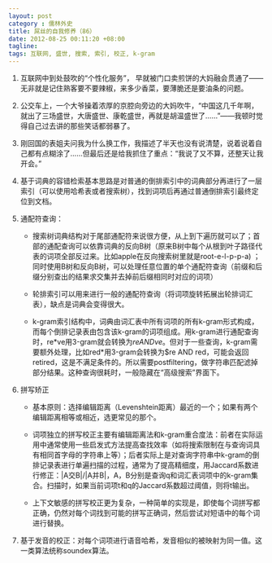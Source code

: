 ```yaml
---
layout: post
category : 儒林外史
title: 屌丝的自我修养（86）
date: 2012-08-25 00:11:20 +08:00
tagline:
tags: 互联网, 盛世, 搜索, 索引, 校正, k-gram
---
```



1. 互联网中到处鼓吹的“个性化服务”， 早就被门口卖煎饼的大妈融会贯通了——无非就是记住熟客要不要辣椒，来多少香菜，要薄脆还是要油条的问题。

2. 公交车上，一个大爷操着浓厚的京腔向旁边的大妈吹牛，“中国这几千年啊，就出了三场盛世，大唐盛世、康乾盛世，再就是胡温盛世了……”——我顿时觉得自己过去讲的那些笑话都弱暴了。

3. 刚回国的表姐夫问我为什么换工作，我描述了半天也没有说清楚，说着说着自己都有点糊涂了……但最后还是给我抓住了重点：“我说了又不算，还整天让我开会。”

4. 基于词典的容错检索基本思路是对普通的倒排索引中的词典部分再进行了一层索引（可以使用哈希表或者搜索树），找到词项后再通过普通倒排索引最终定位到文档。

5. 通配符查询：
    * 搜索树词典结构对于尾部通配符来说很方便，从上到下遍历就可以了；首部的通配查询可以依靠词典的反向B树（原来B树中每个从根到叶子路径代表的词项全部反过来。比如apple在反向搜索树里就是root-e-l-p-p-a) ；同时使用B树和反向B树，可以处理任意位置的单个通配符查询（前缀和后缀分别查出的结果求交集并去掉前后缀相同时对应的词项）

    * 轮排索引可以用来进行一般的通配符查询（将词项旋转拓展出轮排词汇表），缺点是词典会变得很大。

    * k-gram索引结构中，词典由词汇表中所有词项的所有k-gram形式构成，而每个倒排记录表由包含该k-gram的词项组成。用k-gram进行通配查询时，re\*ve用3-gram就会转换为$re AND ve$。但对于一些查询，k-gram需要额外处理，比如red\*用3-gram会转换为$re AND red，可能会返回retired，这是不满足条件的。所以需要postfiltering，做字符串匹配滤掉部分结果。这种查询很耗时，一般隐藏在“高级搜索”界面下。

6. 拼写矫正

    * 基本原则：选择编辑距离（Levenshtein距离）最近的一个；如果有两个编辑距离相等或相近，选更常见的那个。

    * 词项独立的拼写校正主要有编辑距离法和k-gram重合度法：前者在实际运用中通常使用一些启发式方法提高查找效率（如将搜索限制在与查询词具有相同首字母的字符串上等）；后者实际上是对查询字符串中k-gram的倒排记录表进行单遍扫描的过程，通常为了提高精细度，用Jaccard系数进行修正：|A交B|/|A并B|，A，B分别是查询q和词汇表词项中的k-gram集合。扫描时，如果当前词项t和q的Jaccard系数超过阈值，则将t输出。

    * 上下文敏感的拼写校正更为复杂，一种简单的实现是，即使每个词拼写都正确，仍然对每个词找到可能的拼写正确词，然后尝试对短语中的每个词进行替换。

7. 基于发音的校正：对每个词项进行语音哈希，发音相似的被映射为同一值。这一类算法统称soundex算法。


